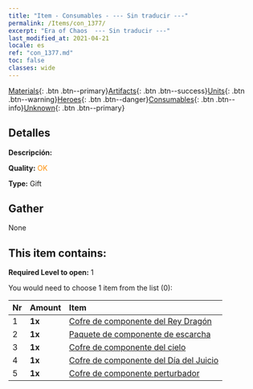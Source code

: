 ```yaml
---
title: "Item - Consumables - --- Sin traducir ---"
permalink: /Items/con_1377/
excerpt: "Era of Chaos  --- Sin traducir ---"
last_modified_at: 2021-04-21
locale: es
ref: "con_1377.md"
toc: false
classes: wide
---
```

 [Materials](/es/Items/){: .btn .btn--primary}[Artifacts](/es/Items/Artifacts/){: .btn .btn--success}[Units](/es/Items/Units/){: .btn .btn--warning}[Heroes](/es/Items/Heroes/){: .btn .btn--danger}[Consumables](/es/Items/Consumables/){: .btn .btn--info}[Unknown](/es/Items/Unknown/){: .btn .btn--primary}

## Detalles
 **Descripción:** 

 **Quality:** <span style="color: #FF8C00">OK</span>

 **Type:** Gift

## Gather

  None

## This item contains:

 **Required Level to open:** 1

 You would need to choose 1 item from the list (0):

  | Nr | Amount |     Item    |
  |:---|:-------|:------------|
  | 1 |  **1x** | [Cofre de componente del Rey Dragón](/es/Items/con_1348/) |  | 
  | 2 |  **1x** | [Paquete de componente de escarcha](/es/Items/con_1352/) |  | 
  | 3 |  **1x** | [Cofre de componente del cielo](/es/Items/con_1354/) |  | 
  | 4 |  **1x** | [Cofre de componente del Día del Juicio](/es/Items/con_1360/) |  | 
  | 5 |  **1x** | [Cofre de componente perturbador](/es/Items/con_1371/) |  | 
